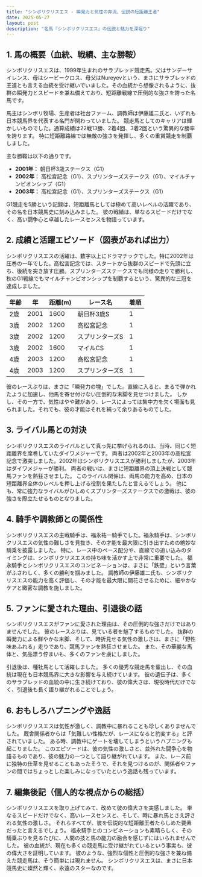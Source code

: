 ```yaml
---
title: "シンボリクリスエス - 瞬発力と気性の奔流、伝説の短距離王者"
date: 2025-05-27
layout: post
description: "名馬『シンボリクリスエス』の伝説と魅力を深堀り"
---
```


## 1. 馬の概要（血統、戦績、主な勝鞍）

シンボリクリスエスは、1999年生まれのサラブレッド競走馬。父はサンデーサイレンス、母はシービークロス、母父はNureyevという、まさにサラブレッドの王道とも言える血統を受け継いでいました。その血統から想像されるように、抜群の瞬発力とスピードを兼ね備えており、短距離戦線で圧倒的な強さを誇った名馬です。

馬主はシンボリ牧場、生産者は社台ファーム、調教師は伊藤雄二氏と、いずれも日本競馬界を代表する名門が関わっていました。  競走馬としてのキャリアは輝かしいものでした。通算成績は22戦13勝、2着4回、3着2回という驚異的な勝率を誇ります。  特に短距離路線では無敵の強さを発揮し、多くの重賞競走を制覇しました。

主な勝鞍は以下の通りです。

* **2001年：**  朝日杯3歳ステークス（G1）
* **2002年：** 高松宮記念（G1）、スプリンターズステークス（G1）、マイルチャンピオンシップ（G1）
* **2003年：** 高松宮記念（G1）、スプリンターズステークス（G1）

G1競走を5勝という記録は、短距離馬としては極めて高いレベルの活躍であり、その名を日本競馬史に刻み込みました。  彼の戦績は、単なるスピードだけでなく、高い闘争心と卓越したレースセンスを物語っています。


## 2. 成績と活躍エピソード（図表があれば出力）

シンボリクリスエスの活躍は、数字以上にドラマチックでした。特に2002年は圧巻の一年でした。高松宮記念では、スタートから抜群のスピードで先頭に立ち、後続を突き放す圧勝。スプリンターズステークスでも同様の走りで勝利し、秋のG1戦線でもマイルチャンピオンシップを制覇するという、驚異的な三冠を達成しました。

| 年齢 | 年  | 距離(m) | レース名          | 着順 |
|-----|-----|---------|-----------------|-------|
| 2歳  | 2001 | 1600     | 朝日杯3歳S       | 1     |
| 3歳  | 2002 | 1200     | 高松宮記念       | 1     |
| 3歳  | 2002 | 1200     | スプリンターズS   | 1     |
| 3歳  | 2002 | 1600     | マイルCS         | 1     |
| 4歳  | 2003 | 1200     | 高松宮記念       | 1     |
| 4歳  | 2003 | 1200     | スプリンターズS   | 1     |


彼のレースぶりは、まさに「瞬発力の塊」でした。直線に入ると、まるで弾かれたように加速し、他馬を寄せ付けない圧倒的な末脚を見せつけました。  しかし、その一方で、気性はやや難があり、レースによっては集中力を欠く場面も見られました。それでも、彼の才能はそれを補って余りあるものでした。


## 3. ライバル馬との対決

シンボリクリスエスのライバルとして真っ先に挙げられるのは、当時、同じく短距離界を席巻していたダイワメジャーです。  両者は2002年と2003年の高松宮記念で激突しました。2002年はシンボリクリスエスが勝利しましたが、2003年はダイワメジャーが勝利。  両者の戦いは、まさに短距離界の頂上決戦として競馬ファンを熱狂させました。  このライバル関係は、両馬の能力を高め、日本の短距離界全体のレベルを押し上げる役割を果たしたと言えるでしょう。  他にも、常に強力なライバルがひしめくスプリンターズステークスでの激戦は、彼の強さを際立たせるものとなりました。


## 4. 騎手や調教師との関係性

シンボリクリスエスの主戦騎手は、福永祐一騎手でした。福永騎手は、シンボリクリスエスの気性の難しさを見抜き、その才能を最大限に引き出すための絶妙な騎乗を披露しました。  特に、レース中のペース配分や、直線での追い込みのタイミングは、シンボリクリスエスの持ち味を活かす上で非常に重要でした。  福永騎手とシンボリクリスエスのコンビネーションは、まさに「鉄壁」という言葉がふさわしく、多くの勝利を掴みました。  調教師の伊藤雄二氏も、シンボリクリスエスの能力を高く評価し、その才能を最大限に開花させるために、細やかなケアと緻密な調教を施しました。


## 5. ファンに愛された理由、引退後の話

シンボリクリスエスがファンに愛された理由は、その圧倒的な強さだけではありませんでした。  彼のレースぶりは、見ている者を魅了するものでした。  抜群の瞬発力による鮮やかな末脚、そして、時折見せる気性の激しさは、まさに「野性味あふれる」走りであり、競馬ファンを熱狂させました。  また、その華麗な馬体と、気品漂う佇まいも、多くのファンを虜にしました。

引退後は、種牡馬として活躍しました。  多くの優秀な競走馬を輩出し、その血統は現在も日本競馬界に大きな影響を与え続けています。  彼の遺伝子は、多くのサラブレッドの血統の中に生き続けており、彼の偉大さは、現役時代だけでなく、引退後も長く語り継がれることでしょう。


## 6. おもしろハプニングや逸話

シンボリクリスエスは気性が激しく、調教中に暴れることも珍しくありませんでした。  厩舎関係者からは「気難しい性格だが、レースになると豹変する」と評されていました。  ある時、調教中にゲートを壊してしまうというハプニングも起こりました。  このエピソードは、彼の気性の激しさと、並外れた闘争心を物語るものであり、彼の魅力の一つとして語り継がれています。  また、レース前に独特の仕草を見せることもあったそうで、それを見つけるのが、関係者やファンの間ではちょっとした楽しみになっていたという逸話も残っています。


## 7. 編集後記（個人的な視点からの総括）

シンボリクリスエスを取り上げてみて、改めて彼の偉大さを実感しました。  単なるスピードだけでなく、高いレースセンスと、そして、時に暴れ馬とさえ評される気性の激しさ。  それらすべてが、彼を伝説的な短距離王者たらしめた要素だったと言えるでしょう。  福永騎手とのコンビネーションも素晴らしく、その騎乗ぶりを見るたびに、人間の技と馬の能力の融合を感じずにはいられませんでした。  彼の血統が、現在も多くの競走馬に受け継がれているという事実も、彼の偉大さを証明しています。  彼のような、強烈な個性と圧倒的な強さを兼ね備えた競走馬は、そう簡単には現れません。  シンボリクリスエスは、まさに日本競馬史に燦然と輝く、永遠のスターなのです。
